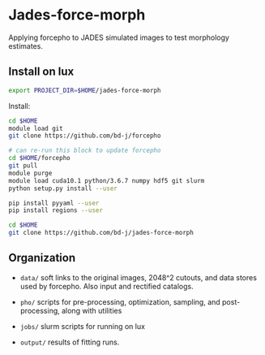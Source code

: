 Jades-force-morph
======

Applying forcepho to JADES simulated images to test morphology estimates.


Install on lux
--------------------

```sh
export PROJECT_DIR=$HOME/jades-force-morph
```

Install:

```sh
cd $HOME
module load git
git clone https://github.com/bd-j/forcepho

# can re-run this block to update forcepho
cd $HOME/forcepho
git pull
module purge
module load cuda10.1 python/3.6.7 numpy hdf5 git slurm
python setup.py install --user

pip install pyyaml --user
pip install regions --user

cd $HOME
git clone https://github.com/bd-j/jades-force-morph
```


Organization
------------

* `data/` soft links to the original images, 2048^2 cutouts, and data stores used by forcepho.  Also input and rectified catalogs.

* `pho/` scripts for pre-processing, optimization, sampling, and post-processing, along with utilities

* `jobs/` slurm scripts for running on lux

* `output/` results of fitting runs.
